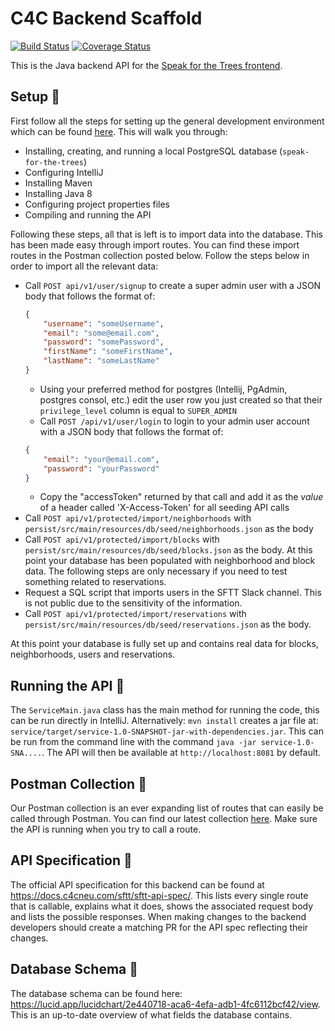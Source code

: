 # C4C Backend Scaffold

[![Build Status](https://travis-ci.org/Code-4-Community/backend-scaffold.svg?branch=master)](https://travis-ci.org/Code-4-Community/backend-scaffold)
[![Coverage Status](https://coveralls.io/repos/github/Code-4-Community/speak-for-the-trees/badge.svg?branch=master)](https://coveralls.io/github/Code-4-Community/speak-for-the-trees?branch=master)

This is the Java backend API for the [Speak for the Trees frontend](https://github.com/Code-4-Community/speak-for-the-trees-frontend). 

## Setup :wrench:
First follow all the steps for setting up the general development environment which can be found [here](https://docs.c4cneu.com/getting-started/setup-local-dev/). This will walk you through:
- Installing, creating, and running a local PostgreSQL database (`speak-for-the-trees`)
- Configuring IntelliJ
- Installing Maven
- Installing Java 8
- Configuring project properties files
- Compiling and running the API

Following these steps, all that is left is to import data into the database. This has been made easy through import routes. You can find these import routes in the Postman collection posted below. Follow the steps below in order to import all the relevant data:
- Call `POST api/v1/user/signup` to create a super admin user with a JSON body that follows the format of:
  ```json 
  {
      "username": "someUsername",
      "email": "some@email.com",
      "password": "somePassword",
      "firstName": "someFirstName",
      "lastName": "someLastName"
  }
  ```
  - Using your preferred method for postgres (Intellij, PgAdmin, postgres consol, etc.) edit the user row you just created so that their `privilege_level` column is equal to `SUPER_ADMIN`
  - Call `POST /api/v1/user/login` to login to your admin user account with a JSON body that follows the format of:
  ```json
  {
      "email": "your@email.com",
      "password": "yourPassword"
  }
  ```
  - Copy the "accessToken" returned by that call and add it as the _value_ of a header called 'X-Access-Token' for all seeding API calls
- Call `POST api/v1/protected/import/neighborhoods` with `persist/src/main/resources/db/seed/neighborhoods.json` as the body
- Call `POST api/v1/protected/import/blocks` with `persist/src/main/resources/db/seed/blocks.json` as the body. At this point your database has been populated with neighborhood and block data. The following steps are only necessary if you need to test something related to reservations.
- Request a SQL script that imports users in the SFTT Slack channel. This is not public due to the sensitivity of the information.
- Call `POST api/v1/protected/import/reservations` with `persist/src/main/resources/db/seed/reservations.json` as the body. 

At this point your database is fully set up and contains real data for blocks, neighborhoods, users and reservations. 

## Running the API :robot:
The `ServiceMain.java` class has the main method for running the code, this can be run directly in IntelliJ. Alternatively: `mvn install` creates a jar file at: `service/target/service-1.0-SNAPSHOT-jar-with-dependencies.jar`. This can be run from the command line with the command `java -jar service-1.0-SNA....`. The API will then be available at `http://localhost:8081` by default.

## Postman Collection :rocket:
Our Postman collection is an ever expanding list of routes that can easily be called through Postman. You can find our latest collection [here](https://www.getpostman.com/collections/2f26c24b1306cecdfa56). Make sure the API is running when you try to call a route. 

## API Specification :book:
The official API specification for this backend can be found at https://docs.c4cneu.com/sftt/sftt-api-spec/. This lists every single route that is callable, explains what it does, shows the associated request body and lists the possible responses. When making changes to the backend developers should create a matching PR for the API spec reflecting their changes. 

## Database Schema :pencil:
The database schema can be found here: https://lucid.app/lucidchart/2e440718-aca6-4efa-adb1-4fc6112bcf42/view. This is an up-to-date overview of what fields the database contains. 